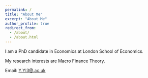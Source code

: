 ```yaml
---
permalink: /
title: "About Me"
excerpt: "About Me"
author_profile: true
redirect_from: 
  - /about/
  - /about.html
---
```


I am a PhD candidate in Economics at London School of Economics.

<!-- I received my PhD from xx in xx.-->

My research interests are Macro Finance Theory.

Email: [Y.YI3@.ac.uk](mailto:Y.YI3@cam.ac.uk)
